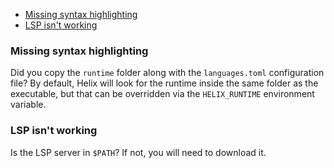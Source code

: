 * [Missing syntax highlighting](#missing-syntax-highlighting)
* [LSP isn't working](#lsp-isn-t-working)

### Missing syntax highlighting

Did you copy the `runtime` folder along with the `languages.toml` configuration file? By default, Helix will look for the runtime inside the same folder as the executable, but that can be overridden via the `HELIX_RUNTIME` environment variable.

### LSP isn't working

Is the LSP server in `$PATH`? If not, you will need to download it.